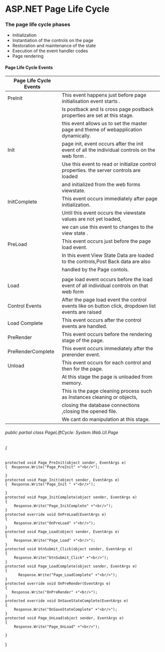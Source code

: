 # ASP.NET Page Life Cycle

### The page life cycle phases 

- Initialization
- Instantiation of the controls on the page
- Restoration and maintenance of the state
- Execution of the event handler codes
- Page rendering

####  Page Life Cycle Events

|                 Page Life Cycle Events                        |                                                                                                     |                                         
|---------------------------------------------------------------|---------------------------------------------------------------------------------------------------- |
| PreInit                                                       | This event happens just before page initialisation event starts .                                   |
|                                                               |  Is postback and Is cross page postback properties are set at this stage.                           |
|                                                               |  this event allows us to set the master page and theme of webapplication dynamically.               |
| Init                                                          | page init, event occurs after the init event of all the individual controls on the web form .       | 
|                                                               |  Use this event to read or initialize control properties. the server controls are loaded            |
|                                                               |  and initialized from the web forms viewstate.                                                      |
| InitComplete                                                  | This event occurs immediately after page initialization.                                            |
|                                                               | Until this event occurs the viewstate values are not yet loaded,                                    |
|                                                               | we can use this event to changes to the view state .                                                |                                                                                         
| PreLoad                                                       | This event occurs just before the page load event.                                                  |
|                                                               |  In this event View State Data are loaded to the controls,Post Back data are also                   |   
|                                                               |  handled by the Page contols.                                                                       |
|                                                               |                                                                                                     |                                      
| Load                                                          | page load event occurs before the load event of all individual controls on that web form            |                                                                                                                                          
| Control Events                                                | After the page load event the control events like on button click, dropdown list events are raised  |                                                                                                                                         
| Load Complete                                                 | This event occurs after the control events are handled.                                             |                                                                                                                                        
| PreRender                                                     | This event occurs before the rendering stage of the page.                                           |                                                                                                                                         
| PreRenderComplete                                             | This event occurs immediately after the prerender event.                                            |                                                                                                                                           
| Unload                                                        | This event occurs for each control and then for the page.                                           |
|                                                               |  At this stage the page is unloaded from memory.                                                    |
|                                                               |    This is the page cleaning process such as Instances cleaning or objects,                         |
|                                                               |   closing the database connections ,closing the opened file.                                        |
|                                                               |   We cant do manipulation at this stage.                                                            |
                                                                                                                                    


###### public partial class PageLiftCycle: System.Web.UI.Page 
###### {  
    protected void Page_PreInit(object sender, EventArgs e) 
    {  Response.Write("Page_PreInit" +"<br/>");
         
    }  
    protected void Page_Init(object sender, EventArgs e) 
    {  Response.Write("Page_Init " +"<br/>");
       
    }  
    protected void Page_InitComplete(object sender, EventArgs e) 
    {  
        Response.Write("Page_InitComplete" +"<br/>");
    }  
    protected override void OnPreLoad(EventArgs e)
    {  
        Response.Write("OnPreLoad" +"<br/>");
    }  
    protected void Page_Load(object sender, EventArgs e) 
    {  
        Response.Write("Page_Load" +"<br/>");
    }  
    protected void btnSubmit_Click(object sender, EventArgs e) 
    {  
        Response.Write("btnSubmit_Click" +"<br/>");
    }  
    protected void Page_LoadComplete(object sender, EventArgs e)
    {  
          Response.Write("Page_LoadComplete" +"<br/>");
    }  
    protected override void OnPreRender(EventArgs e) 
    {  
       Response.Write("OnPreRender" +"<br/>");
    }  
    protected override void OnSaveStateComplete(EventArgs e) 
    {  
        Response.Write("OnSaveStateComplete" +"<br/>");
    }  
    protected void Page_UnLoad(object sender, EventArgs e) 
    {  
        Response.Write("Page_UnLoad" +"<br/>");
        
    }  
}  
